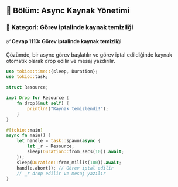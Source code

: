 ## 📘 Bölüm: Async Kaynak Yönetimi  
### 🔹 Kategori: Görev iptalinde kaynak temizliği  
#### ✅ Cevap 1113: Görev iptalinde kaynak temizliği

Çözümde, bir async görev başlatılır ve görev iptal edildiğinde kaynak otomatik olarak drop edilir ve mesaj yazdırılır.

```rust
use tokio::time::{sleep, Duration};
use tokio::task;

struct Resource;

impl Drop for Resource {
    fn drop(&mut self) {
        println!("Kaynak temizlendi!");
    }
}

#[tokio::main]
async fn main() {
    let handle = task::spawn(async {
        let _r = Resource;
        sleep(Duration::from_secs(10)).await;
    });
    sleep(Duration::from_millis(100)).await;
    handle.abort(); // Görev iptal edilir
    // _r drop edilir ve mesaj yazılır
}
```

